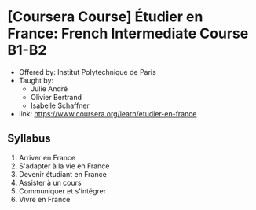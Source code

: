 # [Coursera Course] Étudier en France: French Intermediate Course B1-B2

* Offered by: Institut Polytechnique de Paris
* Taught by:
  - Julie André
  - Olivier Bertrand
  - Isabelle Schaffner
* link: https://www.coursera.org/learn/etudier-en-france


## Syllabus

1. Arriver en France
2. S'adapter à la vie en France
3. Devenir étudiant en France
4. Assister à un cours
5. Communiquer et s'intégrer
6. Vivre en France
